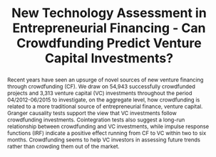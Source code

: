 ---
layout: article
comments: true
title: New Technology Assessment in Entrepreneurial Financing - Can Crowdfunding Predict Venture Capital Investments?
excerpt: VC investments follow crowdfunding investments; crowdfunding seems to help VC investors in assessing future trends rather than crowding them out of the market.
link: https://papers.ssrn.com/sol3/papers.cfm?abstract_id=2829777
source: arXiv.org, 2016
sourcelink: https://arxiv.org/abs/1608.07182)
authors:
  - name: Jermain Kaminski
    affiliation: RWTH Aachen
  - name: Christian Hopp†
    affiliation: RWTH Aachen
  - name: Tereza Tykvova
    affiliation: Hohenheim University
abstract: Recent years have seen an upsurge of novel sources of new venture financing through crowdfunding (CF). We draw on 54,943 successfully crowdfunded projects and 3,313 venture capital (VC) investments throughout the period 04/2012-06/2015 to investigate, on the aggregate level, how crowdfunding is related to a more traditional source of entrepreneurial finance, venture capital. Granger causality tests support the view that VC investments follow crowdfunding investments. Cointegration tests also suggest a long-run relationship between crowdfunding and VC investments, while impulse response functions (IRF) indicate a positive effect running from CF to VC within two to six months. Crowdfunding seems to help VC investors in assessing future trends rather than crowding them out of the market.
---